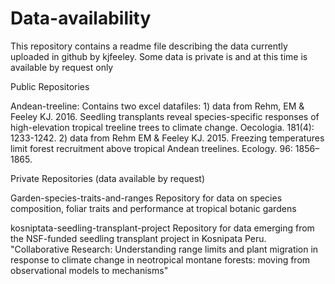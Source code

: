# Data-availability
This repository contains a readme file describing the data currently uploaded in github by kjfeeley.  Some data is private is and at this time is available by request only


Public Repositories

Andean-treeline: 
  Contains two excel datafiles: 
    1) data from Rehm, EM & Feeley KJ. 2016. Seedling transplants reveal species-specific responses of high-elevation tropical treeline trees to climate change. Oecologia. 181(4): 1233-1242.
    2) data from Rehm EM & Feeley KJ. 2015. Freezing temperatures limit forest recruitment above tropical Andean treelines. Ecology. 96: 1856–1865.



Private Repositories (data available by request)

Garden-species-traits-and-ranges
Repository for data on species composition, foliar traits and performance at tropical botanic gardens


kosniptata-seedling-transplant-project
Repository for data emerging from the NSF-funded seedling transplant project in Kosnipata Peru. "Collaborative Research: Understanding range limits and plant migration in response to climate change in neotropical montane forests: moving from observational models to mechanisms"

